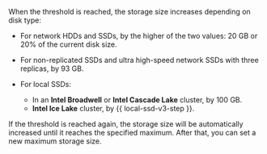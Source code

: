 
When the threshold is reached, the storage size increases depending on disk type:

* For network HDDs and SSDs, by the higher of the two values: 20 GB or 20% of the current disk size.
* For non-replicated SSDs and ultra high-speed network SSDs with three replicas, by 93 GB.
* For local SSDs:

    * In an **Intel Broadwell** or **Intel Cascade Lake** cluster, by 100 GB.
    * **Intel Ice Lake** cluster, by {{ local-ssd-v3-step }}.


If the threshold is reached again, the storage size will be automatically increased until it reaches the specified maximum. After that, you can set a new maximum storage size.